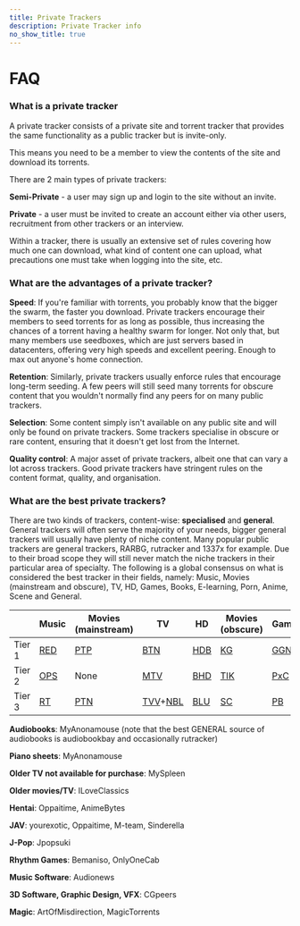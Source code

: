 ```yaml
---
title: Private Trackers
description: Private Tracker info
no_show_title: true
---
```

# FAQ

### What is a private tracker
A private tracker consists of a private site and torrent tracker that provides the same functionality as a public tracker but is invite-only.

This means you need to be a member to view the contents of the site and download its torrents.

There are 2 main types of private trackers:

**Semi-Private** - a user may sign up and login to the site without an invite.

**Private** - a user must be invited to create an account either via other users, recruitment from other trackers or an interview.


Within a tracker, there is usually an extensive set of rules covering how much one can download, what kind of content one can upload, what precautions one must take when logging into the site, etc.

### What are the advantages of a private tracker?

**Speed**: If you're familiar with torrents, you probably know that the bigger the swarm, the faster you download. Private trackers encourage their members to seed torrents for as long as possible, thus increasing the chances of a torrent having a healthy swarm for longer. Not only that, but many members use seedboxes, which are just servers based in datacenters, offering very high speeds and excellent peering. Enough to max out anyone's home connection.

**Retention**: Similarly, private trackers usually enforce rules that encourage long-term seeding. A few peers will still seed many torrents for obscure content that you wouldn't normally find any peers for on many public trackers.

**Selection**: Some content simply isn't available on any public site and will only be found on private trackers. Some trackers specialise in obscure or rare content, ensuring that it doesn't get lost from the Internet.

**Quality control**: A major asset of private trackers, albeit one that can vary a lot across trackers. Good private trackers have stringent rules on the content format, quality, and organisation.

### What are the best private trackers?

There are two kinds of trackers, content-wise: **specialised** and **general**. General trackers will often serve the majority of your needs, bigger general trackers will usually have plenty of niche content. Many popular public trackers are general trackers, RARBG, rutracker and 1337x for example. Due to their broad scope they will still never match the niche trackers in their particular area of specialty. The following is a global consensus on what is considered the best tracker in their fields, namely: Music, Movies (mainstream and obscure), TV, HD, Games, Books, E-learning, Porn, Anime, Scene and General.

|  | Music | Movies (mainstream) | TV | HD | Movies (obscure) | Games | Books | E-learning | Porn | Anime | Scene | General |
| --- | --- | --- | --- | --- | --- | --- | --- | --- | --- | --- | --- | --- |
| Tier 1 | [RED](https://redacted.ch) | [PTP](https://passthepopcorn.me/) | [BTN](https://broadcasthe.net/) | [HDB](https://hdbits.org/) | [KG](https://karagarga.in/) | [GGN](https://gazellegames.net/) | [BIB](https://bibliotik.me/) | [TG](https://thegeeks.click/) | [EMP](https://empornium.me) | [AB](https://animebytes.tv/) | [RTT](https://revolutiontt.me/) | [IPT](https://iptorrents.com/) |
| Tier 2 | [OPS](https://orpheus.network/) | None | [MTV](https://morethan.tv/) | [BHD](https://beyond-hd.me/) | [TIK](https://cinematik.net) | [PxC](https://pixelcove.me/) | [MAM](https://myanonamouse.net/) | [BS](https://bitspyder.net/) | [PB](https://pornbay.org/) | [BBT](https://bakabt.me/) | [FL](https://filelist.io/) | [NC](https://ncore.cc/) |
| Tier 3 | [RT](https://rutracker.org/) | [PTN](http://piratethenet.org/) | [TVV](https://tv-vault.me/)+[NBL](https://nebulance.io/) | [BLU](https://blutopia.xyz//) | [SC](https://secret-cinema.pw/) | [PB](https://playbits.org/) | [TG](https://thegeeks.click/) | None | [PL](https://pornolab.net/) | [AT](https://animetorrents.me/) | [AR](https://alpharatio.cc/) | [TD](https://torrentday.com/) |

**Audiobooks**: MyAnonamouse (note that the best GENERAL source of audiobooks is audiobookbay and occasionally rutracker)

**Piano sheets**: MyAnonamouse

**Older TV not available for purchase**: MySpleen

**Older movies/TV**: ILoveClassics

**Hentai**: Oppaitime, AnimeBytes

**JAV**: yourexotic, Oppaitime, M-team, Sinderella

**J-Pop**: Jpopsuki

**Rhythm Games**: Bemaniso, OnlyOneCab

**Music Software**: Audionews

**3D Software, Graphic Design, VFX**: CGpeers

**Magic**: ArtOfMisdirection, MagicTorrents
